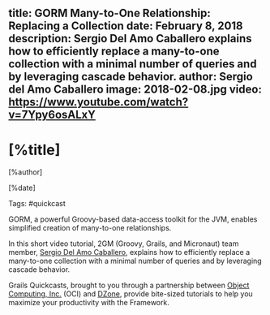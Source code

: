 title: GORM Many-to-One Relationship: Replacing a Collection
date: February 8, 2018  
description: Sergio Del Amo Caballero explains how to efficiently replace a many-to-one collection with a minimal number of queries and by leveraging cascade behavior. 
author: Sergio del Amo Caballero
image: 2018-02-08.jpg
video: https://www.youtube.com/watch?v=7Ypy6osALxY   
---

# [%title]

[%author]

[%date] 

Tags: #quickcast

GORM, a powerful Groovy-based data-access toolkit for the JVM, enables simplified creation of many-to-one relationships.

In this short video tutorial, 2GM (Groovy, Grails, and Micronaut) team member, [Sergio Del Amo Caballero](https://objectcomputing.com/products/2gm-team#caballero), explains how to efficiently replace a many-to-one collection with a minimal number of queries and by leveraging cascade behavior. 

Grails Quickcasts, brought to you through a partnership between [Object Computing, Inc.](https://objectcomputing.com/) (OCI) and [DZone](https://dzone.com/), provide bite-sized tutorials to help you maximize your productivity with the Framework.